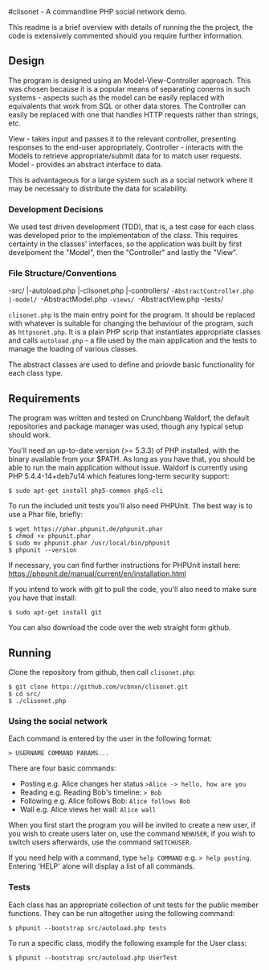 #clisonet - A commandline PHP social network demo.

This readme is a brief overview with details of running the the project, the code is extensively commented should you require further information.

## Design
The program is designed using an Model-View-Controller approach. This was chosen because it is a popular means of separating conerns in such systems - aspects such as the model can be easily replaced with equivalents that work from SQL or other data stores. The Controller can easily be replaced with one that handles HTTP requests rather than strings, etc.

View - takes input and passes it to the relevant controller, presenting responses to the end-user appropriately.
Controller - interacts with the Models to retrieve appropriate/submit data for to match user requests.
Model - provides an abstract interface to data.

This is advantageous for a large system such as a social network where it may be necessary to distribute the data for scalability.

### Development Decisions
We used test driven development (TDD), that is, a test case for each class was developed prior to the implementation of the class. This requires certainty in the classes' interfaces, so the application was built by first develpoment the "Model", then the "Controller" and lastly the "View".

### File Structure/Conventions

-src/
  |-autoload.php
  |-clisonet.php
  |-controllers/
	`-AbstractController.php
  |-model/
	`-AbstractModel.php
  `-views/
	`-AbstractView.php
-tests/


`clisonet.php` is the main entry point for the program. It should be replaced with whatever is suitable for changing the behaviour of the program, such as `httpsonet.php`. It is a plain PHP scrip that instantiates appropriate classes and calls `autoload.php` - a file used by the main application and the tests to manage the loading of various classes.

The abstract classes are used to define and priovde basic functionality for each class type.

## Requirements
The program was written and tested on Crunchbang Waldorf, the default repositories and package manager was used, though any typical setup should work.

You'll need an up-to-date version (>= 5.3.3) of PHP installed, with the binary available from your $PATH. As long as you have that, you should be able to run the main application without issue. Waldorf is currently using PHP 5.4.4-14+deb7u14 which features long-term security support:

	
	$ sudo apt-get install php5-common php5-cli
	

To run the included unit tests you'll also need PHPUnit. The best way is to use a Phar file, briefly:

	
	$ wget https://phar.phpunit.de/phpunit.phar
	$ chmod +x phpunit.phar
	$ sudo mv phpunit.phar /usr/local/bin/phpunit
	$ phpunit --version
	

If necessary, you can find further instructions for PHPUnit install here: https://phpunit.de/manual/current/en/installation.html

If you intend to work with git to pull the code, you'll also need to make sure you have that install:

	
	$ sudo apt-get install git
	
	
You can also download the code over the web straight form github.
	
## Running
Clone the repository from github, then call `clisonet.php`:

	
	$ git clone https://github.com/vcbnxn/clisonet.git
	$ cd src/
	$ ./clisonet.php
	

### Using the social network

Each command is entered by the user in the following format:

	
	> USERNAME COMMAND PARAMS...
	

There are four basic commands:
 * Posting e.g. Alice changes her status  `>Alice -> hello, how are you`
 * Reading e.g. Reading Bob's timeline: `> Bob` 
 * Following e.g. Alice follows Bob: `Alice follows Bob`
 * Wall e.g. Alice views her wall: `Alice wall`

When you first start the program you will be invited to create a new user, if you wish to create users later on, use the command `NEWUSER`, if you wish to switch users afterwards, use the command `SWITCHUSER`.
 
If you need help with a command, type `help COMMAND` e.g. `> help posting`. Entering 'HELP' alone will display a list of all commands.

### Tests
Each class has an appropriate collection of unit tests for the public member functions. They can be run altogether using the following command:

	
	$ phpunit --bootstrap src/autoload.php tests
	
	
To run a specific class, modify the following example for the User class:

	
	$ phpunit --bootstrap src/autoload.php UserTest
	